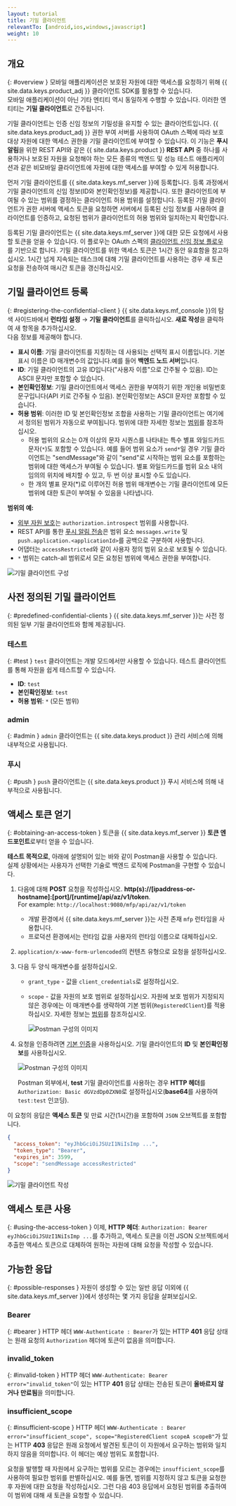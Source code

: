 ```yaml
---
layout: tutorial
title: 기밀 클라이언트
relevantTo: [android,ios,windows,javascript]
weight: 10
---
```

<!-- NLS_CHARSET=UTF-8 -->
## 개요
{: #overview }
모바일 애플리케이션은 보호된 자원에 대한 액세스를 요청하기 위해 {{ site.data.keys.product_adj }} 클라이언트 SDK를 활용할 수 있습니다.   
모바일 애플리케이션이 아닌 기타 엔티티 역시 동일하게 수행할 수 있습니다. 이러한 엔티티는 **기밀 클라이언트**로 간주됩니다. 

기밀 클라이언트는 인증 신임 정보의 기밀성을 유지할 수 있는
클라이언트입니다. {{ site.data.keys.product_adj }} 권한 부여 서버를 사용하여
OAuth 스펙에 따라 보호 대상 자원에 대한 액세스 권한을 기밀 클라이언트에 부여할 수 있습니다. 이 기능은 **푸시 알림**을 위한 REST API와 같은 {{ site.data.keys.product }} **REST API** 중 하나를 사용하거나 보호된 자원을 요청해야 하는 모든 종류의 백엔드 및 성능 테스트 애플리케이션과 같은 비모바일 클라이언트에 자원에 대한 액세스를 부여할 수 있게 허용합니다. 

먼저 기밀 클라이언트를 {{ site.data.keys.mf_server }}에
등록합니다. 등록 과정에서 기밀 클라이언트의 신임 정보(ID와 본인확인정보)를
제공합니다. 또한 클라이언트에 부여될 수 있는 범위를 결정하는
클라이언트 허용 범위를 설정합니다.
등록된 기밀 클라이언트가 권한 서버에 액세스 토큰을 요청하면 서버에서
등록된 신임 정보를 사용하여 클라이언트를 인증하고, 요청된 범위가 클라이언트의
허용 범위와 일치하는지 확인합니다. 

등록된 기밀 클라이언트는 {{ site.data.keys.mf_server }}에 대한 모든 요청에서 사용할 토큰을 얻을 수 있습니다. 이 플로우는 OAuth 스펙의 [클라이언트 신임 정보 플로우](https://tools.ietf.org/html/rfc6749#section-1.3.4)를 기반으로 합니다. 기밀 클라이언트를 위한 액세스 토큰은 1시간 동안 유효함을 참고하십시오. 1시간 넘게 지속되는 태스크에 대해 기밀 클라이언트를 사용하는 경우 새 토큰 요청을 전송하여 매시간 토큰을 갱신하십시오. 

## 기밀 클라이언트 등록
{: #registering-the-confidential-client }
{{ site.data.keys.mf_console }}의 탐색 사이드바에서 **런타임 설정** → **기밀 클라이언트**를 클릭하십시오. **새로 작성**을 클릭하여 새 항목을 추가하십시오.   
다음 정보를 제공해야 합니다.

- **표시 이름**: 기밀 클라이언트를 지칭하는 데 사용되는 선택적 표시 이름입니다. 기본 표시 이름은 ID 매개변수의 값입니다.예를 들어 **백엔드 노드 서버**입니다. 
- **ID**: 기밀 클라이언트의 고유 ID입니다("사용자 이름"으로 간주될 수 있음). ID는 ASCII 문자만 포함할 수 있습니다. 
- **본인확인정보**: 기밀 클라이언트에서 액세스 권한을 부여하기 위한 개인용 비밀번호 문구입니다(API 키로 간주될 수 있음). 본인확인정보는 ASCII 문자만 포함할 수 있습니다. 
- **허용 범위**: 이러한 ID 및 본인확인정보 조합을 사용하는 기밀 클라이언트는 여기에서 정의된 범위가 자동으로 부여됩니다. 범위에 대한 자세한 정보는 [범위](../#scopes)를 참조하십시오. 
    - 허용 범위의 요소는 0개 이상의 문자 시퀀스를 나타내는 특수 별표 와일드카드 문자(`*`)도 포함할 수 있습니다. 예를 들어 범위 요소가 `send*`일 경우 기밀 클라이언트는 "sendMessage"와 같이 "send"로 시작하는 범위 요소를 포함하는 범위에 대한 액세스가 부여될 수 있습니다. 별표 와일드카드를 범위 요소 내의 임의의 위치에 배치할 수 있고, 두 번 이상 표시할 수도 있습니다.  
    - 한 개의 별표 문자(*)로 이루어진 허용 범위 매개변수는 기밀 클라이언트에 모든 범위에 대한 토큰이 부여될 수 있음을 나타냅니다. 

**범위의 예:**

- [외부 자원 보호](../protecting-external-resources)는 `authorization.introspect` 범위를 사용합니다. 
- REST API를 통한 [푸시 알림 전송](../../notifications/sending-notifications)은 범위 요소 `messages.write` 및 `push.application.<applicationId>`를 공백으로 구분하여 사용합니다. 
- 어댑터는 `accessRestricted`와 같이 사용자 정의 범위 요소로 보호될 수 있습니다. 
- `*` 범위는 catch-all 범위로서 모든 요청된 범위에 액세스 권한을 부여합니다. 

<img class="gifplayer" alt="기밀 클라이언트 구성" src="push-confidential-client.png"/>

## 사전 정의된 기밀 클라이언트
{: #predefined-confidential-clients }
{{ site.data.keys.mf_server }}는 사전 정의된 일부 기밀 클라이언트와 함께 제공됩니다. 

### 테스트
{: #test }
`test` 클라이언트는 개발 모드에서만 사용할 수 있습니다. 테스트 클라이언트를 통해 자원을 쉽게 테스트할 수 있습니다. 

- **ID**: `test`
- **본인확인정보**: `test`
- **허용 범위**: `*` (모든 범위)

### admin
{: #admin }
`admin` 클라이언트는 {{ site.data.keys.product }} 관리 서비스에 의해 내부적으로 사용됩니다. 

### 푸시
{: #push }
`push` 클라이언트는 {{ site.data.keys.product }} 푸시 서비스에 의해 내부적으로 사용됩니다. 

## 액세스 토큰 얻기
{: #obtaining-an-access-token }
토큰을 {{ site.data.keys.mf_server }} **토큰 엔드포인트**로부터 얻을 수 있습니다.   

**테스트 목적으로**, 아래에 설명되어 있는 바와 같이 Postman을 사용할 수 있습니다.   
실제 상황에서는 사용자가 선택한 기술로 백엔드 로직에 Postman을 구현할 수 있습니다. 

1.  다음에 대해 **POST** 요청을 작성하십시오. **http(s)://[ipaddress-or-hostname]:[port]/[runtime]/api/az/v1/token**.  
    For example: `http://localhost:9080/mfp/api/az/v1/token`
    - 개발 환경에서 {{ site.data.keys.mf_server }}는 사전 존재 `mfp` 런타임을 사용합니다.   
    - 프로덕션 환경에서는 런타임 값을 사용자의 런타임 이름으로 대체하십시오. 

2.  `application/x-www-form-urlencoded`의 컨텐츠 유형으로 요청을 설정하십시오.   
3.  다음 두 양식 매개변수를 설정하십시오. 
    - `grant_type` - 값을 `client_credentials`로 설정하십시오. 
    - `scope` - 값을 자원의 보호 범위로 설정하십시오. 자원에 보호 범위가 지정되지 않은 경우에는 이 매개변수를 생략하여 기본 범위(`RegisteredClient`)를 적용하십시오. 자세한 정보는 [범위](../../authentication-and-security/#scopes)를 참조하십시오. 

       ![Postman 구성의 이미지](confidential-client-steps-1-3.png)

4.  요청을 인증하려면 [기본 인증](https://en.wikipedia.org/wiki/Basic_access_authentication#Client_side)을 사용하십시오. 기밀 클라이언트의 **ID** 및 **본인확인정보**를 사용하십시오. 

    ![Postman 구성의 이미지](confidential-client-step-4.png)

    Postman 외부에서, **test** 기밀 클라이언트를 사용하는 경우 **HTTP 헤더**를 `Authorization: Basic dGVzdDp0ZXN0`로 설정하십시오(**base64**를 사용하여 `test:test` 인코딩).

이 요청의 응답은 **액세스 토큰** 및 만료 시간(1시간)을 포함하여 `JSON` 오브젝트를 포함합니다. 

```json
{
  "access_token": "eyJhbGciOiJSUzI1NiIsImp ...",
  "token_type": "Bearer",
  "expires_in": 3599,
  "scope": "sendMessage accessRestricted"
}
```

![기밀 클라이언트 작성](confidential-client-access-token.png)

## 액세스 토큰 사용
{: #using-the-access-token }
이제, **HTTP 헤더**: `Authorization: Bearer eyJhbGciOiJSUzI1NiIsImp ...`를 추가하고, 액세스 토큰을 이전 JSON 오브젝트에서 추출한 액세스 토큰으로 대체하여 원하는 자원에 대해 요청을 작성할 수 있습니다. 

## 가능한 응답
{: #possible-responses }
자원이 생성할 수 있는 일반 응답 이외에 {{ site.data.keys.mf_server }}에서 생성하는 몇 가지 응답을 살펴보십시오. 

### Bearer
{: #bearer }
HTTP 헤더 `WWW-Authenticate : Bearer`가 있는 HTTP **401** 응답 상태는 원래 요청의 `Authorization` 헤더에 토큰이 없음을 의미합니다. 

### invalid_token
{: #invalid-token }
HTTP 헤더 `WWW-Authenticate: Bearer error="invalid_token"`이 있는 HTTP **401** 응답 상태는 전송된 토큰이 **올바르지 않거나** **만료됨**을 의미합니다. 

### insufficient_scope
{: #insufficient-scope }
HTTP 헤더 `WWW-Authenticate : Bearer error="insufficient_scope", scope="RegisteredClient scopeA scopeB"`가 있는 HTTP **403** 응답은 원래 요청에서 발견된 토큰이 이 자원에서 요구하는 범위와 일치하지 않음을 의미합니다. 이 헤더는 예상 범위도 포함합니다. 

요청을 발행할 때 자원에서 요구하는 범위를 모르는 경우에는 `insufficient_scope`를 사용하여 필요한 범위를 판별하십시오. 예를 들면, 범위를 지정하지 않고 토큰을 요청한 후 자원에 대한 요청을 작성하십시오. 그런 다음 403 응답에서 요청된 범위를 추출하여 이 범위에 대해 새 토큰을 요청할 수 있습니다. 

